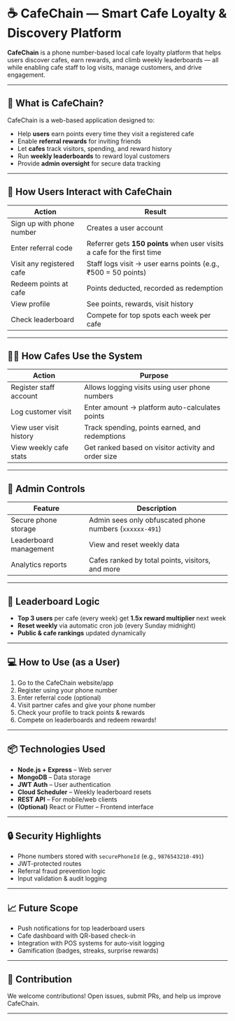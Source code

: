 # ☕ CafeChain — Smart Cafe Loyalty & Discovery Platform

**CafeChain** is a phone number-based local cafe loyalty platform that helps users discover cafes, earn rewards, and climb weekly leaderboards — all while enabling cafe staff to log visits, manage customers, and drive engagement.

---

## 🌟 What is CafeChain?

CafeChain is a web-based application designed to:

- Help **users** earn points every time they visit a registered cafe
- Enable **referral rewards** for inviting friends
- Let **cafes** track visitors, spending, and reward history
- Run **weekly leaderboards** to reward loyal customers
- Provide **admin oversight** for secure data tracking

---

## 👤 How Users Interact with CafeChain

| Action                          | Result                                                            |
|--------------------------------|-------------------------------------------------------------------|
| Sign up with phone number      | Creates a user account                                            |
| Enter referral code            | Referrer gets **150 points** when user visits a cafe for the first time |
| Visit any registered cafe      | Staff logs visit → user earns points (e.g., ₹500 = 50 points)     |
| Redeem points at cafe          | Points deducted, recorded as redemption                           |
| View profile                   | See points, rewards, visit history                                |
| Check leaderboard              | Compete for top spots each week per cafe                          |

---

## 👨‍🍳 How Cafes Use the System

| Action                            | Purpose                                                           |
|----------------------------------|-------------------------------------------------------------------|
| Register staff account           | Allows logging visits using user phone numbers                    |
| Log customer visit               | Enter amount → platform auto-calculates points                    |
| View user visit history          | Track spending, points earned, and redemptions                    |
| View weekly cafe stats           | Get ranked based on visitor activity and order size               |

---

## 🔐 Admin Controls

| Feature                  | Description                                           |
|--------------------------|-------------------------------------------------------|
| Secure phone storage     | Admin sees only obfuscated phone numbers (`xxxxxx-491`) |
| Leaderboard management   | View and reset weekly data                           |
| Analytics reports        | Cafes ranked by total points, visitors, and more     |

---

## 🏁 Leaderboard Logic

- **Top 3 users** per cafe (every week) get **1.5x reward multiplier** next week
- **Reset weekly** via automatic cron job (every Sunday midnight)
- **Public & cafe rankings** updated dynamically

---

## 💻 How to Use (as a User)

1. Go to the CafeChain website/app
2. Register using your phone number
3. Enter referral code (optional)
4. Visit partner cafes and give your phone number
5. Check your profile to track points & rewards
6. Compete on leaderboards and redeem rewards!

---

## 📦 Technologies Used

* **Node.js + Express** – Web server
* **MongoDB** – Data storage
* **JWT Auth** – User authentication
* **Cloud Scheduler** – Weekly leaderboard resets
* **REST API** – For mobile/web clients
* **(Optional)** React or Flutter – Frontend interface

---

## 🔒 Security Highlights

* Phone numbers stored with `securePhoneId` (e.g., `9876543210-491`)
* JWT-protected routes
* Referral fraud prevention logic
* Input validation & audit logging

---

## 📈 Future Scope

* Push notifications for top leaderboard users
* Cafe dashboard with QR-based check-in
* Integration with POS systems for auto-visit logging
* Gamification (badges, streaks, surprise rewards)

---

## 🤝 Contribution

We welcome contributions! Open issues, submit PRs, and help us improve CafeChain.

---
